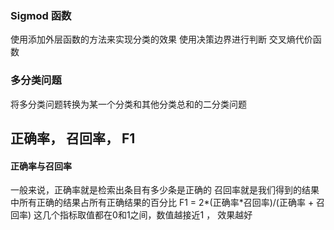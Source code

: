 ### Sigmod 函数
使用添加外层函数的方法来实现分类的效果
使用决策边界进行判断
交叉熵代价函数

### 多分类问题
将多分类问题转换为某一个分类和其他分类总和的二分类问题

## 正确率， 召回率， F1

#### 正确率与召回率
一般来说，正确率就是检索出条目有多少条是正确的
召回率就是我们得到的结果中所有正确的结果占所有正确结果的百分比
F1 = 2*(正确率*召回率)/(正确率 + 召回率)
这几个指标取值都在0和1之间，数值越接近1 ， 效果越好


